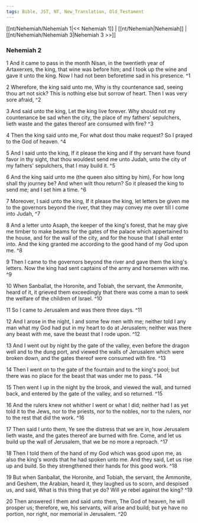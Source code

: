 ```yaml
---
tags: Bible, JST, NT, New_Translation, Old_Testament
---
```


[[nt/Nehemiah/Nehemiah 1|<< Nehemiah 1]] | [[nt/Nehemiah|Nehemiah]] | [[nt/Nehemiah/Nehemiah 3|Nehemiah 3 >>]]

### Nehemiah 2

1 And it came to pass in the month Nisan, in the twentieth year of Artaxerxes, the king, that wine was before him; and I took up the wine and gave it unto the king. Now I had not been beforetime sad in his presence.  ^1

2 Wherefore, the king said unto me, Why is thy countenance sad, seeing thou art not sick? This is nothing else but sorrow of heart. Then I was very sore afraid,  ^2

3 And said unto the king, Let the king live forever. Why should not my countenance be sad when the city, the place of my fathers\' sepulchers, lieth waste and the gates thereof are consumed with fire?  ^3

4 Then the king said unto me, For what dost thou make request? So I prayed to the God of heaven.  ^4

5 And I said unto the king, If it please the king and if thy servant have found favor in thy sight, that thou wouldest send me unto Judah, unto the city of my fathers\' sepulchers, that I may build it.  ^5

6 And the king said unto me (the queen also sitting by him), For how long shall thy journey be? And when wilt thou return? So it pleased the king to send me; and I set him a time.  ^6

7 Moreover, I said unto the king, If it please the king, let letters be given me to the governors beyond the river, that they may convey me over till I come into Judah,  ^7

8 And a letter unto Asaph, the keeper of the king\'s forest, that he may give me timber to make beams for the gates of the palace which appertained to the house, and for the wall of the city, and for the house that I shall enter into. And the king granted me according to the good hand of my God upon me.  ^8

9 Then I came to the governors beyond the river and gave them the king\'s letters. Now the king had sent captains of the army and horsemen with me.  ^9

10 When Sanballat, the Horonite, and Tobiah, the servant, the Ammonite, heard of it, it grieved them exceedingly that there was come a man to seek the welfare of the children of Israel.  ^10

11 So I came to Jerusalem and was there three days.  ^11

12 And I arose in the night, I and some few men with me; neither told I any man what my God had put in my heart to do at Jerusalem; neither was there any beast with me, save the beast that I rode upon.  ^12

13 And I went out by night by the gate of the valley, even before the dragon well and to the dung port, and viewed the walls of Jerusalem which were broken down, and the gates thereof were consumed with fire.  ^13

14 Then I went on to the gate of the fountain and to the king\'s pool; but there was no place for the beast that was under me to pass.  ^14

15 Then went I up in the night by the brook, and viewed the wall, and turned back, and entered by the gate of the valley, and so returned.  ^15

16 And the rulers knew not whither I went or what I did; neither had I as yet told it to the Jews, nor to the priests, nor to the nobles, nor to the rulers, nor to the rest that did the work.  ^16

17 Then said I unto them, Ye see the distress that we are in, how Jerusalem lieth waste, and the gates thereof are burned with fire. Come, and let us build up the wall of Jerusalem, that we be no more a reproach.  ^17

18 Then I told them of the hand of my God which was good upon me, as also the king\'s words that he had spoken unto me. And they said, Let us rise up and build. So they strengthened their hands for this good work.  ^18

19 But when Sanballat, the Horonite, and Tobiah, the servant, the Ammonite, and Geshem, the Arabian, heard it, they laughed us to scorn, and despised us, and said, What is this thing that ye do? Will ye rebel against the king?  ^19

20 Then answered I them and said unto them, The God of heaven, he will prosper us; therefore, we, his servants, will arise and build; but ye have no portion, nor right, nor memorial in Jerusalem.  ^20

 
